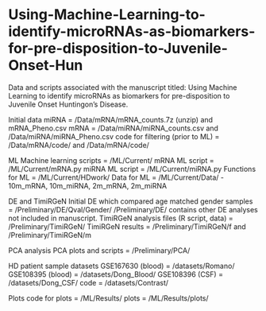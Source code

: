# Using-Machine-Learning-to-identify-microRNAs-as-biomarkers-for-pre-disposition-to-Juvenile-Onset-Hun
Data and scripts associated with the manuscript titled: Using Machine Learning to identify microRNAs as biomarkers for pre-disposition to Juvenile Onset Huntingon’s Disease.

Initial data
miRNA = /Data/mRNA/mRNA_counts.7z (unzip) and mRNA_Pheno.csv
mRNA = /Data/miRNA/miRNA_counts.csv and /Data/miRNA/miRNA_Pheno.csv
code for filtering (prior to ML) = /Data/mRNA/code/ and /Data/mRNA/code/

ML
Machine learning scripts = /ML/Current/
mRNA ML script = /ML/Current/mRNA.py
miRNA ML script = /ML/Current/miRNA.py
Functions for ML = /ML/Current/HDwork/
Data for ML = /ML/Current/Data/ - 10m_mRNA, 10m_miRNA, 2m_mRNA, 2m_miRNA

DE and TimiRGeN
Initial DE which compared age matched gender samples = /Preliminary/DE/Qval/Gender/
/Preliminary/DE/ contains other DE analyses not included in manuscript. 
TimiRGeN analysis files (R script, data) = /Preliminary/TimiRGeN/
TimiRGeN results = /Preliminary/TimiRGeN/f and /Preliminary/TimiRGeN/m

PCA analysis
PCA plots and scripts = /Preliminary/PCA/

HD patient sample datasets
GSE167630 (blood) = /datasets/Romano/
GSE108395 (blood) = /datasets/Dong_Blood/
GSE108396 (CSF) = /datasets/Dong_CSF/
code = /datasets/Contrast/

Plots
code for plots = /ML/Results/
plots = /ML/Results/plots/


